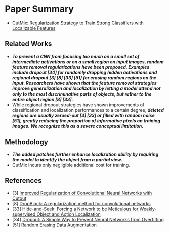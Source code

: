 # Paper Summary
- [CutMix: Regularization Strategy to Train Strong Classifiers with Localizable Features](https://arxiv.org/pdf/1905.04899.pdf)
<!-- ## Introduction -->
<!-- - We therefore propose the CutMix augmen- tation strategy: patches are cut and pasted among train- ing images where the ground truth labels are also mixed proportionally to the area of the patches. By making ef- ficient use of training pixels and retaining the regulariza- tion effect of regional dropout, CutMix-trained ImageNet classifier, when used as a pretrained model, re- sults in consistent performance gains in Pascal detection and MS-COCO image captioning benchmarks. -->
## Related Works
- ***To prevent a CNN from focusing too much on a small set of intermediate activations or on a small region on input images, random feature removal regularizations have been proposed. Examples include dropout [34] for randomly dropping hidden activations and regional dropout [3] [8] [33] [51] for erasing random regions on the input. Researchers have shown that the feature removal strategies improve generalization and localization by letting a model attend not only to the most discriminative parts of objects, but rather to the entire object region [8] [33].***
- While regional dropout strategies have shown improvements of classification and localization performances to a certain degree, ***deleted regions are usually zeroed-out [3] [33] or filled with random noise [51], greatly reducing the proportion of informative pixels on training images. We recognize this as a severe conceptual limitation.***
## Methodology
- ***The added patches further enhance localization ability by requiring the model to identify the object from a partial view.***
- CutMix incurs only negligible additional cost for training.
## References
- [3] [Improved Regularization of Convolutional Neural Networks with Cutout](https://arxiv.org/pdf/1708.04552.pdf)
- [8] [DropBlock: A regularization method for convolutional networks](https://arxiv.org/pdf/1810.12890.pdf)
- [33] [Hide-and-Seek: Forcing a Network to be Meticulous for Weakly-supervised Object and Action Localization](https://arxiv.org/pdf/1704.04232.pdf)
- [34] [Dropout: A Simple Way to Prevent Neural Networks from Overfitting](https://jmlr.org/papers/volume15/srivastava14a/srivastava14a.pdf)
- [51] [Random Erasing Data Augmentation](https://arxiv.org/pdf/1708.04896.pdf)
